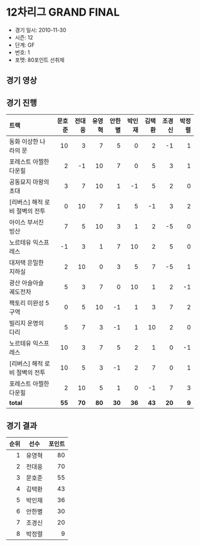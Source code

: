 # 12차리그 GRAND FINAL

- 경기 일시: 2010-11-30
- 시즌: 12
- 단계: GF
- 번호: 1
- 포맷: 80포인트 선취제





## 경기 영상
## 경기 진행

| 트랙 | 문호준 | 전대웅 | 유영혁 | 안한별 | 박인재 | 김택환 | 조경신 | 박정렬 |
|:---|---:|---:|---:|---:|---:|---:|---:|---:|
| 동화 이상한 나라의 문 | 10 | 3 | 7 | 5 | 0 | 2 | -1 | 1 |
| 포레스트 아찔한 다운힐 | 2 | -1 | 10 | 7 | 0 | 5 | 3 | 1 |
| 공동묘지 마왕의 초대 | 3 | 7 | 10 | 1 | -1 | 5 | 2 | 0 |
| [리버스] 해적 로비 절벽의 전투 | 0 | 10 | 7 | 1 | 5 | -1 | 3 | 2 |
| 아이스 부서진 빙산 | 7 | 5 | 10 | 3 | 1 | 2 | -5 | 0 |
| 노르테유 익스프레스 | -1 | 3 | 1 | 7 | 10 | 2 | 5 | 0 |
| 대저택 은밀한 지하실 | 2 | 10 | 0 | 3 | 5 | 7 | -5 | 1 |
| 광산 아슬아슬 궤도전차 | 5 | 3 | 7 | 0 | 10 | 1 | 2 | -1 |
| 팩토리 미완성 5구역 | 0 | 5 | 10 | -1 | 1 | 3 | 7 | 2 |
| 빌리지 운명의 다리 | 5 | 7 | 3 | -1 | 1 | 10 | 2 | 0 |
| 노르테유 익스프레스 | 10 | 3 | 7 | 5 | 2 | 1 | 0 | -1 |
| [리버스] 해적 로비 절벽의 전투 | 10 | 5 | 3 | -1 | 2 | 7 | 0 | 1 |
| 포레스트 아찔한 다운힐 | 2 | 10 | 5 | 1 | 0 | -1 | 7 | 3 |
| __total__ | __55__ | __70__ | __80__ | __30__ | __36__ | __43__ | __20__ | __9__ |




## 경기 결과

| 순위 | 선수 | 포인트 |
|---:|:---:|---:|
| 1 | 유영혁 | 80 |
| 2 | 전대웅 | 70 |
| 3 | 문호준 | 55 |
| 4 | 김택환 | 43 |
| 5 | 박인재 | 36 |
| 6 | 안한별 | 30 |
| 7 | 조경신 | 20 |
| 8 | 박정렬 | 9 |

